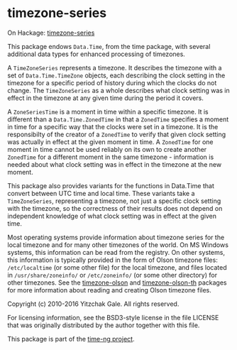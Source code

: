 # timezone-series

On Hackage: [timezone-series](http://hackage.haskell.org/package/timezone-series)

This package endows `Data.Time`, from the time package, with several
additional data types for enhanced processing of timezones.

A `TimeZoneSeries` represents a timezone. It describes the timezone with
a set of `Data.Time.TimeZone` objects, each describing the clock setting
in the timezone for a specific period of history during which the
clocks do not change.  The `TimeZoneSeries` as a whole describes what
clock setting was in effect in the timezone at any given time during
the period it covers.

A `ZoneSeriesTime` is a moment in time within a specific timezone.  It
is different than a `Data.Time.ZonedTime` in that a `ZonedTime` specifies
a moment in time for a specific way that the clocks were set in a
timezone. It is the responsibilty of the creator of a `ZonedTime` to
verify that given clock setting was actually in effect at the given
moment in time. A `ZonedTime` for one moment in time cannot be used
reliably on its own to create another `ZonedTime` for a different moment
in the same timezone - information is needed about what clock setting
was in effect in the timezone at the new moment.

This package also provides variants for the functions in Data.Time
that convert between UTC time and local time. These variants take
a `TimeZoneSeries`, representing a timezone, not just a specific
clock setting with the timezone, so the correctness of their results
does not depend on independent knowledge of what clock setting
was in effect at the given time.

Most operating systems provide information about timezone series for
the local timezone and for many other timezones of the world.  On MS
Windows systems, this information can be read from the registry. On
other systems, this information is typically provided in the form of
Olson timezone files: `/etc/localtime` (or some other file) for the
local timezone, and files located in `/usr/share/zoneinfo/` or
`/etc/zoneinfo/` (or some other directory) for other timezones.
See the
[timezone-olson](http://hackage.haskell.org/package/timezone-olson)
and
[timezone-olson-th](http://hackage.haskell.org/package/timezone-olson-th)
packages for more information about reading and creating Olson
timezone files.

Copyright (c) 2010-2016 Yitzchak Gale. All rights reserved.

For licensing information, see the BSD3-style license in the file
LICENSE that was originally distributed by the author together with
this file.

This package is part of the [time-ng project](http://projects.haskell.org/time-ng/).
